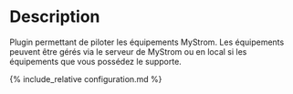 Description
===
Plugin permettant de piloter les équipements MyStrom.
Les équipements peuvent être gérés via le serveur de MyStrom ou
en local si les équipements que vous possédez le supporte.

{% include_relative configuration.md %}
